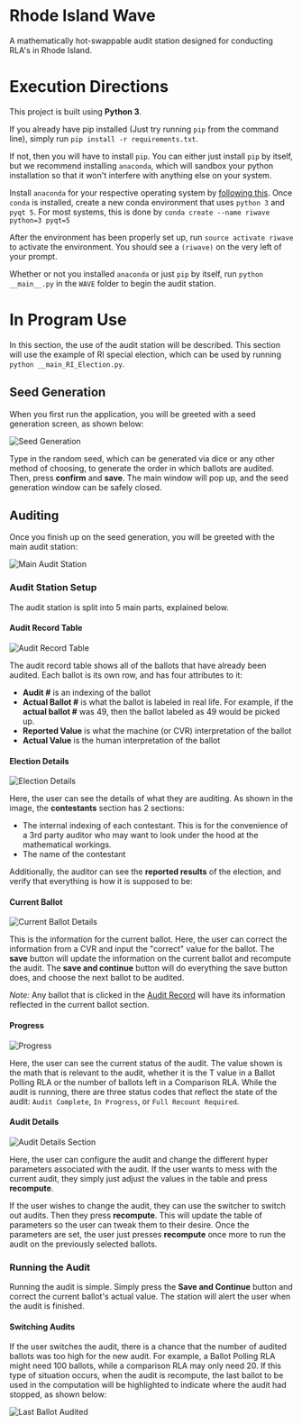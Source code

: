 # Rhode Island Wave
A mathematically hot-swappable audit station designed for conducting RLA's in 
Rhode Island.

# Execution Directions
This project is built using **Python 3**. 

If you already have pip installed (Just try running `pip` from the command line), simply 
run `pip install -r requirements.txt`. 

If not, then you will have to install `pip`. You can either just install `pip` by itself,
but we recommend installing `anaconda`, which will sandbox your python installation so that
it won't interfere with anything else on your system. 

Install `anaconda` for your respective operating system by [following this](https://conda.io/docs/user-guide/install/index.html#regular-installation). Once `conda` is installed, create a new conda environment that
 uses `python 3` and `pyqt 5`. For most systems, this is done by `conda create --name
 riwave python=3 pyqt=5`

After the environment has been properly set up, run `source activate riwave` to activate
the environment. You should see a `(riwave)` on the very left of your prompt.

Whether or not you installed `anaconda` or just `pip` by itself, run `python __main__.py` 
in the `WAVE` folder to begin the audit station.

# In Program Use
In this section, the use of the audit station will be described. This section will use the
example of RI special election, which can be used by running `python __main_RI_Election.py`.

## Seed Generation
When you first run the application, you will be greeted with a seed generation screen, as
shown below:

![Seed Generation][seed_gen]

Type in the random seed, which can be generated via dice or any other method of choosing, to
generate the order in which ballots are audited. Then, press **confirm** and **save**. The
main window will pop up, and the seed generation window can be safely closed.

## Auditing
Once you finish up on the seed generation, you will be greeted with the main audit station:

![Main Audit Station][station_main]

### Audit Station Setup

The audit station is split into 5 main parts, explained below.

#### Audit Record Table

![Audit Record Table][station_audit_table]

The audit record table shows all of the ballots that have already been audited. Each ballot
is its own row, and has four attributes to it:

* **Audit #** is an indexing of the ballot
* **Actual Ballot #** is what the ballot is labeled in real life. For example, if the **actual ballot #** was 49, then the ballot labeled as 49 would be picked up.
* **Reported Value** is what the machine (or CVR) interpretation of the ballot
* **Actual Value** is the human interpretation of the ballot

#### Election Details

![Election Details][station_ele_details]

Here, the user can see the details of what they are auditing. As shown in the image, the
**contestants** section has 2 sections: 

* The internal indexing of each contestant. This is for the convenience of a 3rd party
  auditor who may want to look under the hood at the mathematical workings.
* The name of the contestant

Additionally, the auditor can see the **reported results** of the election, and verify that
everything is how it is supposed to be:

#### Current Ballot

![Current Ballot Details][station_current_ballot]

This is the information for the current ballot. Here, the user can correct the information
from a CVR and input the "correct" value for the ballot. The **save** button will update the
information on the current ballot and recompute the audit. The **save and continue** button
will do everything the save button does, and choose the next ballot to be audited.

*Note:* Any ballot that is clicked in the [Audit Record](#audit-record-table) will have its
information reflected in the current ballot section.

#### Progress

![Progress][station_progress]

Here, the user can see the current status of the audit. The value shown is the math that is
relevant to the audit, whether it is the T value in a Ballot Polling RLA or the number of
ballots left in a Comparison RLA. While the audit is running, there are three status codes
that reflect the state of the audit: `Audit Complete`, `In Progress`, or `Full Recount
Required`.

#### Audit Details

![Audit Details Section][station_audit_details]

Here, the user can configure the audit and change the different hyper parameters associated
with the audit. If the user wants to mess with the current audit, they simply just adjust
the values in the table and press **recompute**. 

If the user wishes to change the audit, they can use the switcher to switch out audits. 
Then they press **recompute**. This will update the table of parameters so the user can
tweak them to their desire. Once the parameters are set, the user just presses **recompute**
once more to run the audit on the previously selected ballots.

### Running the Audit

Running the audit is simple. Simply press the **Save and Continue** button and correct the
current ballot's actual value. The station will alert the user when the audit is finished.

#### Switching Audits

If the user switches the audit, there is a chance that the number of audited ballots was too
high for the new audit. For example, a Ballot Polling RLA might need 100 ballots, while a 
comparison RLA may only need 20. If this type of situation occurs, when the audit is
recompute, the last ballot to be used in the computation will be highlighted to indicate
where the audit had stopped, as shown below:

![Last Ballot Audited][last_ballot]


[seed_gen]: https://imgur.com/25G2mwG
[station_main]: https://imgur.com/MpwTU5B
[station_audit_table]: https://imgur.com/kz6U8dQ
[station_ele_details]: https://imgur.com/92cT38l
[station_current_ballot]: https://imgur.com/HJEAIs5
[station_progress]: https://imgur.com/Mgviij9
[station_audit_details]: https://imgur.com/ckT2KtO
[last_ballot]: https://imgur.com/5n2b5sJ
